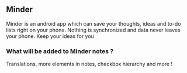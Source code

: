 ## Minder ##
Minder is an android app which can save your thoughts, ideas and to-do lists right on your phone.
Nothing is synchronized and data never leaves your phone. Keep your ideas for you

### What will be added to Minder notes ? ###
Translations, more elements in notes, checkbox hierarchy and more !